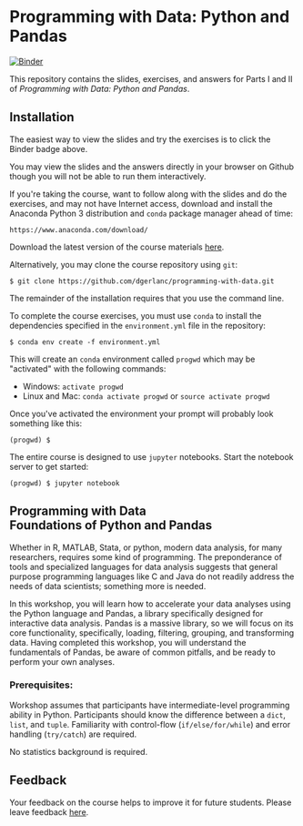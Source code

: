# Programming with Data: Python and Pandas

[![Binder](https://mybinder.org/badge_logo.svg)](https://mybinder.org/v2/gh/dgerlanc/programming-with-data/master)

This repository contains the slides, exercises, and answers for Parts I and II
of *Programming with Data: Python and Pandas*.

## Installation

The easiest way to view the slides and try the exercises is to click the
Binder badge above.

You may view the slides and the answers directly in your browser on Github
though you will not be able to run them interactively.

If you're taking the course, want to follow along with the slides and do the
exercises, and may not have Internet access, download and
install the Anaconda Python 3 distribution and `conda` package manager
ahead of time:

```
https://www.anaconda.com/download/
```

Download the latest version of the course materials
[here](https://github.com/dgerlanc/programming-with-data/archive/master.zip).

Alternatively, you may clone the course repository using `git`:

```
$ git clone https://github.com/dgerlanc/programming-with-data.git
```

The remainder of the installation requires that you use the command line.

To complete the course exercises, you must use `conda` to install the
dependencies specified in the `environment.yml` file in the repository:

```
$ conda env create -f environment.yml
```

This will create an `conda` environment called `progwd` which may be
"activated" with the following commands:

* Windows: `activate progwd`
* Linux and Mac: `conda activate progwd` or `source activate progwd`

Once you've activated the environment your prompt will probably
look something like this:

```
(progwd) $
```

The entire course is designed to use `jupyter` notebooks. Start the
notebook server to get started:

```
(progwd) $ jupyter notebook
```

## Programming with Data<br>Foundations of Python and Pandas

Whether in R, MATLAB, Stata, or python, modern data analysis, for many
researchers, requires some kind of programming. The preponderance of tools and
specialized languages for data analysis suggests that general purpose
programming languages like C and Java do not readily address the needs of data
scientists; something more is needed.

In this workshop, you will learn how to accelerate your data analyses using the
Python language and Pandas, a library specifically designed for interactive data
analysis. Pandas is a massive library, so we will focus on its core
functionality, specifically, loading, filtering, grouping, and transforming
data. Having completed this workshop, you will understand the fundamentals of
Pandas, be aware of common pitfalls, and be ready to perform your own analyses.

### Prerequisites:

Workshop assumes that participants have intermediate-level programming ability
in Python. Participants should know the difference between a `dict`, `list`, and
`tuple`. Familiarity with control-flow (`if/else/for/while`) and error handling
(`try/catch`) are required.

No statistics background is required.

## Feedback

Your feedback on the course helps to improve it for future students.
Please leave feedback [here](https://danielgerlanc.typeform.com/to/RyB6AJ).
